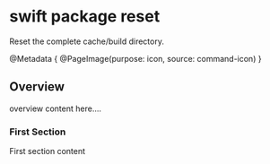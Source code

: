 # swift package reset

Reset the complete cache/build directory.

@Metadata {
    @PageImage(purpose: icon, source: command-icon)
}

## Overview

overview content here....

### First Section

First section content
